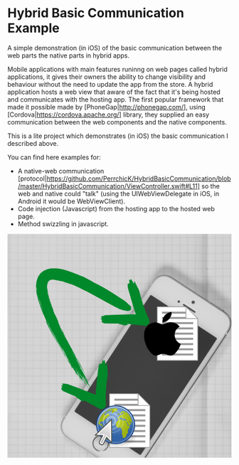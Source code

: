 # Hybrid Basic Communication Example
A simple demonstration (in iOS) of the basic communication between the web parts the native parts in hybrid apps.

Mobile applications with main features runinng on web pages called hybrid applications, it gives their owners the ability to change visibility and behaviour without the need to update the app from the store. A hybrid application hosts a web view that aware of the fact that it's being hosted and communicates with the hosting app. The first popular framework that made it possible made by [PhoneGap|http://phonegap.com/], using [Cordova|https://cordova.apache.org/] library, they supplied an easy communication between the web components and the native components.

This is a lite project which demonstrates (in iOS) the basic communication I described above.

You can find here examples for:
- A native-web communication [protocol|https://github.com/PerrchicK/HybridBasicCommunication/blob/master/HybridBasicCommunication/ViewController.swift#L11] so the web and native could "talk" (using the UIWebViewDelegate in iOS, in Android it would be WebViewClient).
- Code injection (Javascript) from the hosting app to the hosted web page.
- Method swizzling in javascript.

![web<->native](https://github.com/PerrchicK/HybridBasicCommunication/blob/master/HybridBasicCommunication/hybrid-communication.png)
